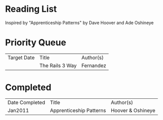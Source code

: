Reading List
==

Inspired by "Apprenticeship Patterns" by Dave Hoover and Ade Oshineye


Priority Queue
==

<table>
	<tr>
		<td>Target Date</td>
		<td>Title</td>
		<td>Author(s)</td>
	</tr>
	<tr>
		<td>&nbsp;</td>
		<td>The Rails 3 Way</td>
		<td>Fernandez</td>
</table>

Completed
==

<table>
	<tr>
		<td>Date Completed</td>
		<td>Title</td>
		<td>Author(s)</td>
	</tr>
	<tr>
		<td>Jan2011</td>
		<td>Apprenticeship Patterns</td>
		<td>Hoover & Oshineye</td>
</table>

